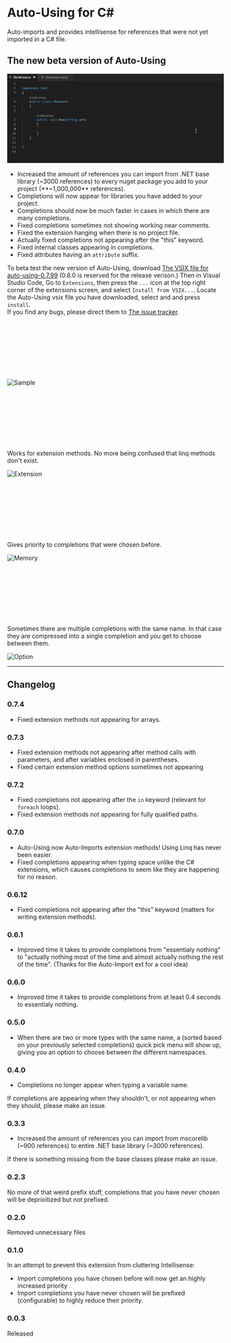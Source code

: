 # Auto-Using for C#
Auto-imports and provides intellisense for references that were not yet imported in a C# file. 

## The new beta version of Auto-Using
![Libraries](libraries.gif)
- Increased the amount of references you can import from .NET base library (~3000 references) to every nuget package you add to your project (**~1,000,000** references).
- Completions will now appear for libraries you have added to your project. 
- Completions should now be much faster in cases in which there are many completions.
- Fixed completions sometimes not showing working near comments.
- Fixed the extension hanging when there is no project file.
- Actually fixed completions not appearing after the "this" keyword.
- Fixed internal classes appearing in completions.
- Fixed attributes having an `attribute` suffix.

To beta test the new version of Auto-Using, download [The VSIX file for auto-using-0.7.99](https://github.com/natanfudge/Auto-Using/blob/master/auto-using-0.7.99.vsix) (0.8.0 is reserved for the release verison.)
Then in Visual Studio Code, Go to `Extensions`, then press the `...` icon at the top right corner of the extensions screen, and select  `Install from VSIX...`.
Locate the Auto-Using vsix file you have downloaded, select and and press `install`.  
If you find any bugs, please direct them to [The issue tracker](https://github.com/natanfudge/Auto-Using/issues).

<br><br><br><br><br><br><br>

![Sample](newdemo.gif)
  

  <br><br><br><br><br><br><br>


Works for extension methods. No more being confused that linq methods don't exist.

![Extension](extensions.gif)


  <br><br><br><br><br><br><br>

  
  
Gives priority to completions that were chosen before.

![Memory](memory.gif)


  <br><br><br><br><br><br><br>


Sometimes there are multiple completions with the same name. In that case they are compressed into a single completion and you get to choose between them.

![Option](option.gif)


----



## Changelog

### 0.7.4 
- Fixed extension methods not appearing for arrays.

### 0.7.3 
- Fixed extension methods not appearing after method calls with parameters, and after variables enclosed in parentheses. 
- Fixed certain extension method options sometimes not appearing 


### 0.7.2
- Fixed completions not appearing after the `in` keyword (relevant for `foreach` loops).
- Fixed extension methods not appearing for fully qualified paths. 

### 0.7.0
- Auto-Using now Auto-Imports extension methods! Using Linq has never been easier.
- Fixed completions appearing when typing space unlike the C# extensions, which causes completions to seem like they are happening for no reason.

### 0.6.12
- Fixed completions not appearing after the "this" keyword (matters for writing extension methods).

### 0.6.1
- Improved time it takes to provide completions from "essentialy nothing" to "actually nothing most of the time and almost actually nothing the rest of the time". (Thanks for the Auto-Import ext for a cool idea)

### 0.6.0
- Improved time it takes to provide completions from at least 0.4 seconds to essentialy nothing.

### 0.5.0 
- When there are two or more types with the same name, a (sorted based on your previously selected completions) quick pick menu will show up, giving you an option to choose between the different namespaces. 

### 0.4.0 
- Completions no longer appear when typing a variable name.

If completions are appearing when they shouldn't, or not appearing when they should, please make an issue. 

### 0.3.3
- Increased the amount of references you can import from mscorelib (~900 references) to entire .NET base library (~3000 references).

If there is something missing from the base classes please make an issue.

### 0.2.3 
No more of that weird prefix stuff, completions that you have never chosen will be deprioitized but not prefixed. 

### 0.2.0
Removed unnecessary files

### 0.1.0
In an attempt to prevent this extension from cluttering Intellisense:
- Import completions you have chosen before will now get an highly increased priority
- Import completions you have never chosen will be prefixed (configurable) to highly reduce their priority.

### 0.0.3
Released
